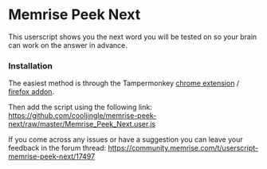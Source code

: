 # Memrise Peek Next

This userscript shows you the next word you will be tested on so your brain can work on the answer in advance.

### Installation

The easiest method is through the Tampermonkey [chrome extension](https://chrome.google.com/webstore/detail/dhdgffkkebhmkfjojejmpbldmpobfkfo) / [firefox addon](https://addons.mozilla.org/firefox/addon/tampermonkey/).

Then add the script using the following link: https://github.com/cooljingle/memrise-peek-next/raw/master/Memrise_Peek_Next.user.js

If you come across any issues or have a suggestion you can leave your feedback in the forum thread: 
https://community.memrise.com/t/userscript-memrise-peek-next/17497
